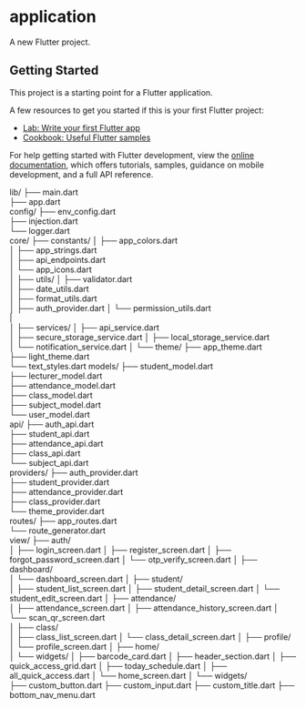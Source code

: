 # application

A new Flutter project.

## Getting Started

This project is a starting point for a Flutter application.

A few resources to get you started if this is your first Flutter project:

- [Lab: Write your first Flutter app](https://docs.flutter.dev/get-started/codelab)
- [Cookbook: Useful Flutter samples](https://docs.flutter.dev/cookbook)

For help getting started with Flutter development, view the
[online documentation](https://docs.flutter.dev/), which offers tutorials,
samples, guidance on mobile development, and a full API reference.

lib/
    ├── main.dart                    
    ├── app.dart                     
    config/
        ├── env_config.dart               
        ├── injection.dart               
        └── logger.dart                 
    core/
        ├── constants/
        │   ├── app_colors.dart         
        │   ├── app_strings.dart        
        │   ├── api_endpoints.dart       
        │   └── app_icons.dart            
        │
        ├── utils/
        │   ├── validator.dart            
        │   ├── date_utils.dart          
        │   ├── format_utils.dart  
        │   ├── auth_provider.dart
        │   └── permission_utils.dart     
        |    
        │
        ├── services/
        │   ├── api_service.dart      
        │   ├── secure_storage_service.dart 
        │   ├── local_storage_service.dart  
        │   └── notification_service.dart 
        │
        └── theme/
        ├── app_theme.dart          
        ├── light_theme.dart         
        └── text_styles.dart
    models/
        ├── student_model.dart          
        ├── lecturer_model.dart         
        ├── attendance_model.dart         
        ├── class_model.dart            
        ├── subject_model.dart            
        └── user_model.dart              
    api/
        ├── auth_api.dart                
        ├── student_api.dart              
        ├── attendance_api.dart           
        ├── class_api.dart                
        └── subject_api.dart             
    providers/
        ├── auth_provider.dart          
        ├── student_provider.dart        
        ├── attendance_provider.dart     
        ├── class_provider.dart         
        └── theme_provider.dart     
    routes/
        ├── app_routes.dart           
        └── route_generator.dart        
    view/
    ├── auth/                   
    │   ├── login_screen.dart
    │   ├── register_screen.dart
    │   ├── forgot_password_screen.dart
    │   └── otp_verify_screen.dart
    │
    ├── dashboard/    
    │   └── dashboard_screen.dart
    │
    ├── student/               
    │   ├── student_list_screen.dart
    │   ├── student_detail_screen.dart
    │   └── student_edit_screen.dart
    │
    ├── attendance/                   
    │   ├── attendance_screen.dart
    │   ├── attendance_history_screen.dart
    │   └── scan_qr_screen.dart      
    │
    ├── class/                      
    │   ├── class_list_screen.dart
    │   └── class_detail_screen.dart
    │
    ├── profile/                     
    │   └── profile_screen.dart
    │
    ├── home/         
    │    └── widgets/
    │        ├── barcode_card.dart
    │        ├── header_section.dart
    │        ├── quick_access_grid.dart
    │        ├── today_schedule.dart
    │    ├── all_quick_access.dart
    │    └── home_screen.dart
    │
    └── widgets/                   
        ├── custom_button.dart
        ├── custom_input.dart
        ├── custom_title.dart
        ├── bottom_nav_menu.dart 